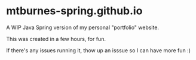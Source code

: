 # mtburnes-spring.github.io
A WIP Java Spring version of my personal "portfolio" website.

This was created in a few hours, for fun. 

If there's any issues running it, thow up an isssue so I can have more fun :)
